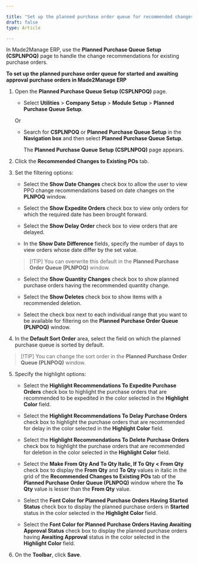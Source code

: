 ```yaml
---

title: "Set up the planned purchase order queue for recommended changes to existing purchase orders"
draft: false
type: Article

---
```


In Made2Manage ERP, use the **Planned Purchase Queue Setup (CSPLNPOQ)** page to handle the change recommendations for existing purchase orders.

**To set up the planned purchase order queue for started and awaiting approval purchase orders in Made2Manage ERP**

1. Open the **Planned Purchase Queue Setup (CSPLNPOQ)** page.

    - Select **Utilities** > **Company Setup** > **Module Setup** > **Planned Purchase Queue Setup**.

    Or

    - Search for **CSPLNPOQ** or **Planned Purchase Queue Setup** in the **Navigation box** and then select **Planned Purchase Queue Setup**.

        The **Planned Purchase Queue Setup (CSPLNPOQ)** page appears.

2. Click the **Recommended Changes to Existing POs** tab.

3. Set the filtering options:

    - Select the **Show Date Changes** check box to allow the user to view PPO change recommendations based on date changes on the **PLNPOQ** window.

    - Select the **Show Expedite Orders** check box to view only orders for which the required date has been brought forward.

    - Select the **Show Delay Order** check box to view orders that are delayed.

    - In the **Show Date Difference** fields, specify the number of days to view orders whose date differ by the set value.

    > [!TIP] You can overwrite this default in the **Planned Purchase Order Queue (PLNPOQ)** window.

    - Select the **Show Quantity Changes** check box to show planned purchase orders having the recommended quantity change.

    - Select the **Show Deletes** check box to show items with a recommended deletion.

    - Select the check box next to each individual range that you want to be available for filtering on the **Planned Purchase Order Queue (PLNPOQ)** window.

4. In the **Default Sort Order** area, select the field on which the planned purchase queue is sorted by default.

> [!TIP] You can change the sort order in the **Planned Purchase Order Queue (PLNPOQ)** window.

5. Specify the highlight options:

    - Select the **Highlight Recommendations To Expedite Purchase Orders** check box to highlight the purchase orders that are recommended to be expedited in the color selected in the **Highlight Color** field.

    - Select the **Highlight Recommendations To Delay Purchase Orders** check box to highlight the purchase orders that are recommended for delay in the color selected in the **Highlight Color** field.

    - Select the  **Highlight Recommendations To Delete Purchase Orders** check box to highlight the purchase orders that are recommended for deletion in the color selected in the **Highlight Color** field.

    - Select the **Make From Qty And To Qty Italic, If To Qty \< From Qty** check box to display the **From Qty** and **To Qty** values in italic in the grid of the **Recommended Changes to Existing POs** tab of the **Planned Purchase Order Queue (PLNPOQ)** window where the **To Qty** value is lesser than the **From Qty** value.

    - Select the **Font Color for Planned Purchase Orders Having Started Status** check box to display the planned purchase orders in **Started** status in the color selected in the **Highlight Color** field.

    - Select the **Font Color for Planned Purchase Orders Having Awaiting Approval Status** check box to display the planned purchase orders having **Awaiting Approval** status in the color selected in the **Highlight Color** field.

6. On the **Toolbar**, click **Save**.